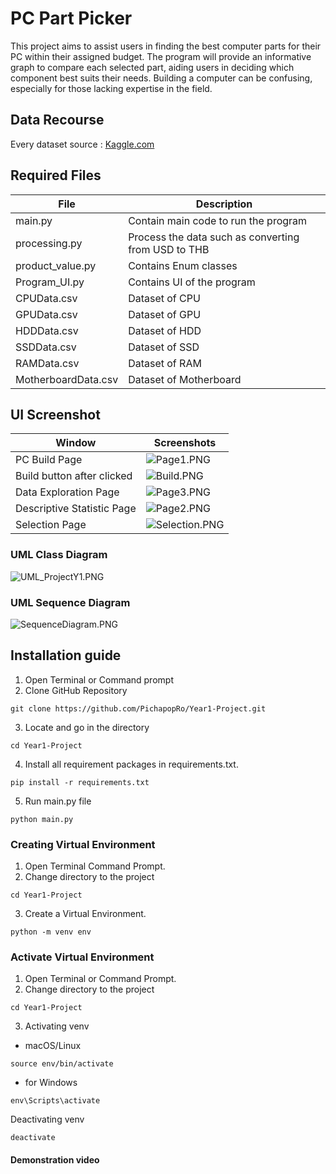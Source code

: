 # PC Part Picker

This project aims to assist users in finding the best computer parts for their PC within their assigned budget. 
The program will provide an informative graph to compare each selected part, aiding users in deciding which component best suits their needs. Building a computer can be confusing, especially for those lacking expertise in the field.

## Data Recourse

Every dataset source : [Kaggle.com](https://www.kaggle.com/datasets/dilshaansandhu/general-computer-hardware-dataset)

## Required Files
| File                | Description                                         |
|---------------------|-----------------------------------------------------|
| main.py             | Contain main code to run the program                |
| processing.py       | Process the data such as converting from USD to THB |
| product_value.py    | Contains Enum classes                               |
| Program_UI.py       | Contains UI of the program                          |
| CPUData.csv         | Dataset of CPU                                      |
| GPUData.csv         | Dataset of GPU                                      |
| HDDData.csv         | Dataset of HDD                                      |
| SSDData.csv         | Dataset of SSD                                      |
| RAMData.csv         | Dataset of RAM                                      |
| MotherboardData.csv | Dataset of Motherboard                              |

## UI Screenshot
| Window                     | Screenshots                                                |
|----------------------------|------------------------------------------------------------|
| PC Build Page              | ![Page1.PNG](Screenshots_and_diagrams%2FPage1.PNG)         |
| Build button after clicked | ![Build.PNG](Screenshots_and_diagrams%2FBuild.PNG)         |
| Data Exploration Page      | ![Page3.PNG](Screenshots_and_diagrams%2FPage3.PNG)         |
| Descriptive Statistic Page | ![Page2.PNG](Screenshots_and_diagrams%2FPage2.PNG)         |
| Selection Page             | ![Selection.PNG](Screenshots_and_diagrams%2FSelection.PNG) |
### UML Class Diagram
![UML_ProjectY1.PNG](Screenshots_and_diagrams%2FUML_ProjectY1.PNG)

### UML Sequence Diagram
![SequenceDiagram.PNG](Screenshots_and_diagrams%2FSequenceDiagram.PNG)

## Installation guide

1. Open Terminal or Command prompt
2. Clone GitHub Repository
```commandline
git clone https://github.com/PichapopRo/Year1-Project.git
```
3. Locate and go in the directory
```commandline
cd Year1-Project
```
4. Install all requirement packages in requirements.txt.

```commandline
pip install -r requirements.txt
```

5. Run main.py file

```commandline
python main.py
```

### Creating Virtual Environment

1. Open Terminal Command Prompt.
2. Change directory to the project

```
cd Year1-Project
```

3. Create a Virtual Environment.

```
python -m venv env
```
### Activate Virtual Environment

1. Open Terminal or Command Prompt.
2. Change directory to the project

```
cd Year1-Project
```

3. Activating venv

- macOS/Linux

```
source env/bin/activate
```

- for Windows

```
env\Scripts\activate
```

Deactivating venv

```
deactivate
```

#### Demonstration video
[](https://drive.google.com/file/d/1QnpttBvbPjZhjk9pPkHIklXQS7k7VJ2U/view?usp=sharing)

